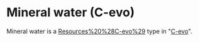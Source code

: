 # Mineral water (C-evo)

Mineral water is a [Resources%20%28C-evo%29](resource) type in "[C-evo](C-evo)".